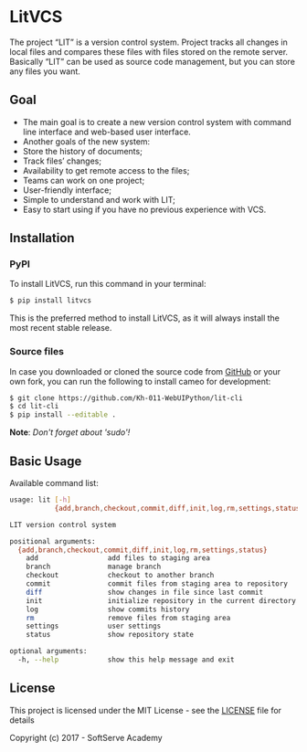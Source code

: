# LitVCS
The project “LIT” is a version control system. Project tracks all changes in local files and compares these files with files stored on the remote server. Basically “LIT” can be used as source code management, but you can store any files you want.

## Goal
* The main goal is to create a new version control system with command line interface and web-based user interface.
* Another goals of the new system:
* Store the history of documents;
* Track files’ changes;
* Availability to get remote access to the files;
* Teams can work on one project;
* User-friendly interface;
* Simple to understand and work with LIT;
* Easy to start using if you have no previous experience with VCS.

## Installation

### PyPI
To install LitVCS, run this command in your terminal:
```sh
$ pip install litvcs
```
This is the preferred method to install LitVCS, as it will always install the most recent stable release.

### Source files
In case you downloaded or cloned the source code from [GitHub] or your own fork, you can run the following to install cameo for development:

```sh
$ git clone https://github.com/Kh-011-WebUIPython/lit-cli
$ cd lit-cli
$ pip install --editable .
```
**Note**: _Don't forget about 'sudo'!_

## Basic Usage
Available command list:
```sh
usage: lit [-h]
           {add,branch,checkout,commit,diff,init,log,rm,settings,status} ...

LIT version control system

positional arguments:
  {add,branch,checkout,commit,diff,init,log,rm,settings,status}
    add                 add files to staging area
    branch              manage branch
    checkout            checkout to another branch
    commit              commit files from staging area to repository
    diff                show changes in file since last commit
    init                initialize repository in the current directory
    log                 show commits history
    rm                  remove files from staging area
    settings            user settings
    status              show repository state

optional arguments:
  -h, --help            show this help message and exit

```


## License

This project is licensed under the MIT License - see the [LICENSE](https://github.com/Kh-011-WebUIPython/lit-cli/blob/master/LICENSE) file for details

Copyright (c) 2017 - SoftServe Academy

[GitHub]: <https://github.com/Kh-011-WebUIPython/lit-cli>
